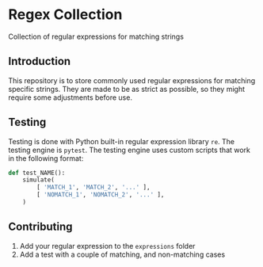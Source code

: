# Regex Collection

Collection of regular expressions for matching strings

## Introduction

This repository is to store commonly used regular expressions for matching specific strings. They are made to be as strict as possible, so they might require some adjustments before use.



## Testing

Testing is done with Python built-in regular expression library `re`. The testing engine is `pytest`. The testing engine uses custom scripts that work in the following format:

```python
def test_NAME():
    simulate(
        [ 'MATCH_1', 'MATCH_2', '...' ],
        [ 'NOMATCH_1', 'NOMATCH_2', '...' ],
    )
```

## Contributing

1. Add your regular expression to the `expressions` folder
2. Add a test with a couple of matching, and non-matching cases